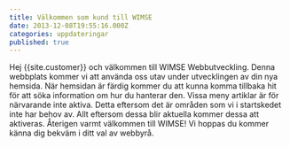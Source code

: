 ```yaml
---
title: Välkommen som kund till WIMSE
date: 2013-12-08T19:55:16.000Z
categories: uppdateringar
published: true
---
```

Hej {{site.customer}} och välkommen till WIMSE Webbutveckling. Denna webbplats kommer vi att använda oss utav under utvecklingen av din nya hemsida. När hemsidan är färdig kommer du att kunna komma tillbaka hit för att söka information om hur du hanterar den. Vissa meny artiklar är för närvarande inte aktiva. Detta eftersom det är områden som vi i startskedet inte har behov av. Allt eftersom dessa blir aktuella kommer dessa att aktiveras. Återigen varmt välkommen till WIMSE! Vi hoppas du kommer känna dig bekväm i ditt val av webbyrå.
